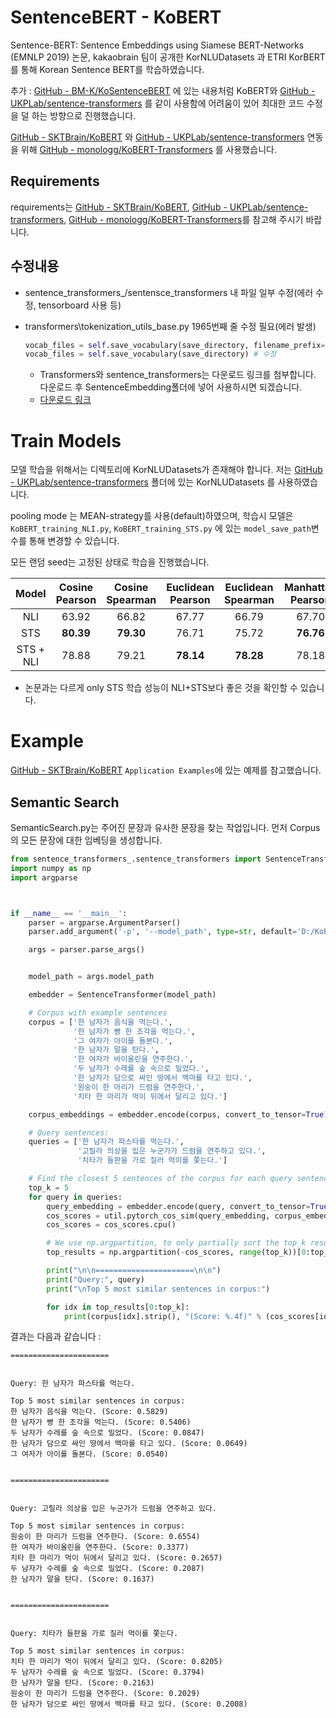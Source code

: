 # SentenceBERT - KoBERT

Sentence-BERT: Sentence Embeddings using Siamese BERT-Networks (EMNLP 2019) 논문, kakaobrain 팀이 공개한 KorNLUDatasets 과 ETRI KorBERT를 통해 Korean Sentence BERT를 학습하였습니다.

추가 : [GitHub - BM-K/KoSentenceBERT](https://github.com/BM-K/KoSentenceBERT) 에 있는 내용처럼 KoBERT와 [GitHub - UKPLab/sentence-transformers](https://github.com/UKPLab/sentence-transformers) 를 같이 사용함에 어려움이 있어 최대한 코드 수정을 덜 하는 방향으로 진행했습니다. 

[GitHub - SKTBrain/KoBERT](https://github.com/SKTBrain/KoBERT) 와 [GitHub - UKPLab/sentence-transformers](https://github.com/UKPLab/sentence-transformers) 연동을 위해 [GitHub - monologg/KoBERT-Transformers](https://github.com/monologg/KoBERT-Transformers) 를 사용했습니다.

## Requirements

requirements는 [GitHub - SKTBrain/KoBERT](https://github.com/SKTBrain/KoBERT), [GitHub - UKPLab/sentence-transformers](https://github.com/UKPLab/sentence-transformers), [GitHub - monologg/KoBERT-Transformers](https://github.com/monologg/KoBERT-Transformers)를 참고해 주시기 바랍니다.



## 수정내용

* sentence_transformers_/sentensce_transformers 내 파일 일부 수정(에러 수정, tensorboard 사용 등)

* transformers\tokenization_utils_base.py 1965번째 줄 수정 필요(에러 발생)

  ```python
  vocab_files = self.save_vocabulary(save_directory, filename_prefix=filename_prefix) # 기존
  vocab_files = self.save_vocabulary(save_directory) # 수정
  ```

  * Transformers와 sentence_transformers는 다운로드 링크를 첨부합니다. 다운로드 후 SentenceEmbedding폴더에 넣어 사용하시면 되겠습니다.
  * [다운로드 링크](https://drive.google.com/drive/folders/15npVjBbTGNiImnkxq8lm5dkH3Jc28A2R?usp=sharing)

# Train Models

모델 학습을 위해서는 디렉토리에 KorNLUDatasets가 존재해야 합니다. 저는 [GitHub - UKPLab/sentence-transformers](https://github.com/UKPLab/sentence-transformers) 폴더에 있는 KorNLUDatasets 를 사용하였습니다.

pooling mode 는 MEAN-strategy를 사용(default)하였으며, 학습시 모델은`KoBERT_training_NLI.py`, `KoBERT_training_STS.py` 에 있는 `model_save_path`변수를 통해 변경할 수 있습니다.

모든 랜덤 seed는 고정된 상태로 학습을 진행했습니다.

|Model|Cosine Pearson|Cosine Spearman|Euclidean Pearson|Euclidean Spearman|Manhattan Pearson|Manhattan Spearman|Dot Pearson|Dot Spearman|
|:------------------------:|:----:|:----:|:----:|:----:|:----:|:----:|:----:|:----:|
|NLl|63.92|66.82|67.77|66.79|67.70|       66.72        |63.73|64.51|
|STS|**80.39**|**79.30**|76.71|75.72|**76.76**|75.74|75.31|    74.46     |
|STS + NLI|78.88|79.21|**78.14**|**78.28**|78.18|**78.30**|**75.47**|**75.80**|

* 논문과는 다르게 only STS 학습 성능이 NLI+STS보다 좋은 것을 확인할 수 있습니다.

# Example

[GitHub - SKTBrain/KoBERT](https://github.com/SKTBrain/KoBERT) `Application Examples`에 있는 예제를 참고했습니다.

## Semantic Search

SemanticSearch.py는 주어진 문장과 유사한 문장을 찾는 작업입니다. 먼저 Corpus의 모든 문장에 대한 임베딩을 생성합니다.

```python
from sentence_transformers_.sentence_transformers import SentenceTransformer, util
import numpy as np
import argparse



if __name__ == '__main__':
    parser = argparse.ArgumentParser()
    parser.add_argument('-p', '--model_path', type=str, default='D:/KoBERT_training/output/STS/KoBERT-2021-04-23_14-43-29', help='model path')

    args = parser.parse_args()


    model_path = args.model_path

    embedder = SentenceTransformer(model_path)

    # Corpus with example sentences
    corpus = ['한 남자가 음식을 먹는다.',
              '한 남자가 빵 한 조각을 먹는다.',
              '그 여자가 아이를 돌본다.',
              '한 남자가 말을 탄다.',
              '한 여자가 바이올린을 연주한다.',
              '두 남자가 수레를 숲 속으로 밀었다.',
              '한 남자가 담으로 싸인 땅에서 백마를 타고 있다.',
              '원숭이 한 마리가 드럼을 연주한다.',
              '치타 한 마리가 먹이 뒤에서 달리고 있다.']

    corpus_embeddings = embedder.encode(corpus, convert_to_tensor=True)

    # Query sentences:
    queries = ['한 남자가 파스타를 먹는다.',
               '고릴라 의상을 입은 누군가가 드럼을 연주하고 있다.',
               '치타가 들판을 가로 질러 먹이를 쫓는다.']

    # Find the closest 5 sentences of the corpus for each query sentence based on cosine similarity
    top_k = 5
    for query in queries:
        query_embedding = embedder.encode(query, convert_to_tensor=True)
        cos_scores = util.pytorch_cos_sim(query_embedding, corpus_embeddings)[0]
        cos_scores = cos_scores.cpu()

        # We use np.argpartition, to only partially sort the top_k results
        top_results = np.argpartition(-cos_scores, range(top_k))[0:top_k]

        print("\n\n======================\n\n")
        print("Query:", query)
        print("\nTop 5 most similar sentences in corpus:")

        for idx in top_results[0:top_k]:
            print(corpus[idx].strip(), "(Score: %.4f)" % (cos_scores[idx]))
```

결과는 다음과 같습니다 :

```
======================


Query: 한 남자가 파스타를 먹는다.

Top 5 most similar sentences in corpus:
한 남자가 음식을 먹는다. (Score: 0.5829)
한 남자가 빵 한 조각을 먹는다. (Score: 0.5406)
두 남자가 수레를 숲 속으로 밀었다. (Score: 0.0847)
한 남자가 담으로 싸인 땅에서 백마를 타고 있다. (Score: 0.0649)
그 여자가 아이를 돌본다. (Score: 0.0540)


======================


Query: 고릴라 의상을 입은 누군가가 드럼을 연주하고 있다.

Top 5 most similar sentences in corpus:
원숭이 한 마리가 드럼을 연주한다. (Score: 0.6554)
한 여자가 바이올린을 연주한다. (Score: 0.3377)
치타 한 마리가 먹이 뒤에서 달리고 있다. (Score: 0.2657)
두 남자가 수레를 숲 속으로 밀었다. (Score: 0.2087)
한 남자가 말을 탄다. (Score: 0.1637)


======================


Query: 치타가 들판을 가로 질러 먹이를 쫓는다.

Top 5 most similar sentences in corpus:
치타 한 마리가 먹이 뒤에서 달리고 있다. (Score: 0.8205)
두 남자가 수레를 숲 속으로 밀었다. (Score: 0.3794)
한 남자가 말을 탄다. (Score: 0.2163)
원숭이 한 마리가 드럼을 연주한다. (Score: 0.2029)
한 남자가 담으로 싸인 땅에서 백마를 타고 있다. (Score: 0.2008)
```



